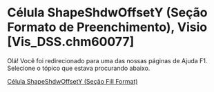 
# Célula ShapeShdwOffsetY (Seção Formato de Preenchimento), Visio [Vis_DSS.chm60077]

Olá! Você foi redirecionado para uma das nossas páginas de Ajuda F1. Selecione o tópico que estava procurando abaixo.

[Célula ShapeShdwOffsetY (Seção Fill Format)](http://msdn.microsoft.com/library/ef200f41-7b69-1291-f9df-a7035239a033%28Office.15%29.aspx)
